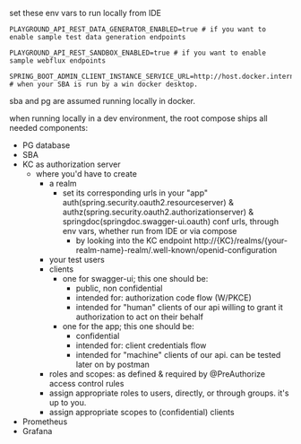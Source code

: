 set these env vars to run locally from IDE

    PLAYGROUND_API_REST_DATA_GENERATOR_ENABLED=true # if you want to enable sample test data generation endpoints
    
    PLAYGROUND_API_REST_SANDBOX_ENABLED=true # if you want to enable sample webflux endpoints
    
    SPRING_BOOT_ADMIN_CLIENT_INSTANCE_SERVICE_URL=http://host.docker.internal:8088 # when your SBA is run by a win docker desktop.

sba and pg are assumed running locally in docker.

when running locally in a dev environment, the root compose ships all needed components:

- PG database
- SBA
- KC as authorization server
  - where you'd have to create 
    - a realm
      - set its corresponding urls in your "app" auth(spring.security.oauth2.resourceserver) & authz(spring.security.oauth2.authorizationserver) & springdoc(springdoc.swagger-ui.oauth) conf urls, through env vars, whether run from IDE or via compose
        - by looking into the KC endpoint http://{KC}/realms/{your-realm-name}-realm/.well-known/openid-configuration 
    - your test users
    - clients
      - one for swagger-ui; this one should be:
        - public, non confidential
        - intended for: authorization code flow (W/PKCE)
        - intended for "human" clients of our api willing to grant it authorization to act on their behalf
      - one for the app; this one should be:
        - confidential
        - intended for: client credentials flow
        - intended for "machine" clients of our api. can be tested later on by postman
    - roles and scopes: as defined & required by @PreAuthorize access control rules
    - assign appropriate roles to users, directly, or through groups. it's up to you.
    - assign appropriate scopes to (confidential) clients
- Prometheus
- Grafana